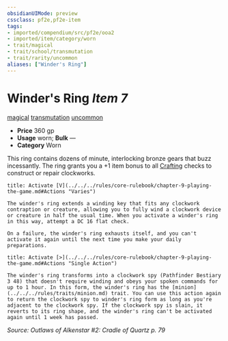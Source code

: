```yaml
---
obsidianUIMode: preview
cssclass: pf2e,pf2e-item
tags:
- imported/compendium/src/pf2e/ooa2
- imported/item/category/worn
- trait/magical
- trait/school/transmutation
- trait/rarity/uncommon
aliases: ["Winder's Ring"]
---
```

# Winder's Ring *Item 7*  
[magical](magical.md)  [transmutation](transmutation.md)  [uncommon](uncommon.md)  

- **Price** 360 gp
- **Usage** worn; **Bulk** —
- **Category** Worn

This ring contains dozens of minute, interlocking bronze gears that buzz incessantly. The ring grants you a +1 item bonus to all [Crafting](../../skills.md#Crafting) checks to construct or repair clockworks.

```ad-embed-ability
title: Activate [V](../../../rules/core-rulebook/chapter-9-playing-the-game.md#Actions "Varies")

The winder's ring extends a winding key that fits any clockwork contraption or creature, allowing you to fully wind a clockwork device or creature in half the usual time. When you activate a winder's ring in this way, attempt a DC 16 flat check.

On a failure, the winder's ring exhausts itself, and you can't activate it again until the next time you make your daily preparations.
```

```ad-embed-ability
title: Activate [>](../../../rules/core-rulebook/chapter-9-playing-the-game.md#Actions "Single Action")

The winder's ring transforms into a clockwork spy (Pathfinder Bestiary 3 48) that doesn't require winding and obeys your spoken commands for up to 1 hour. In this form, the winder's ring has the [minion](../../../rules/traits/minion.md) trait. You can use this action again to return the clockwork spy to winder's ring form as long as you're adjacent to the clockwork spy. If the clockwork spy is slain, it reverts to its ring shape, and the winder's ring can't be activated again until 1 week has passed.
```

*Source: Outlaws of Alkenstar #2: Cradle of Quartz p. 79*
